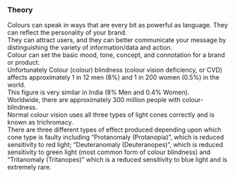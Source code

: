 ### Theory
Colours can speak in ways that are every bit as powerful as language. They can reflect the personality of your brand. <br>
They can attract users, and they can better communicate your message by distinguishing the variety of information/data and action. <br>
Colour can set the basic mood, tone, concept, and connotation for a brand or product.<br>
Unfortunately Colour (colour) blindness (colour vision deficiency, or CVD) affects approximately 1 in 12 men (8%) and 1 in 200 women (0.5%) in the world. <br>
This figure is very similar in India (8% Men and 0.4% Women). <br>
Worldwide, there are approximately 300 million people with colour-blindness.<br>
Normal colour vision uses all three types of light cones correctly and is known as trichromacy. <br>
There are three different types of effect produced depending upon which cone type is faulty including “Protanomaly (Protanopia)”, which is reduced sensitivity to red light; “Deuteranomaly (Deuteranopes)”, which is reduced sensitivity to green light (most common form of colour blindness) and “Tritanomaly (Tritanopes)” which is a reduced sensitivity to blue light and is extremely rare.
